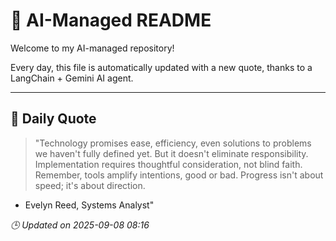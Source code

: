 # 🧠 AI-Managed README

Welcome to my AI-managed repository!

Every day, this file is automatically updated with a new quote, thanks to a LangChain + Gemini AI agent.

---

## 📅 Daily Quote

> "Technology promises ease, efficiency, even solutions to problems we haven't fully defined yet.
But it doesn't eliminate responsibility.
Implementation requires thoughtful consideration, not blind faith.
Remember, tools amplify intentions, good or bad.
Progress isn't about speed; it's about direction.

- Evelyn Reed, Systems Analyst"

*🕒 Updated on 2025-09-08 08:16*